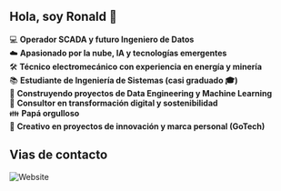 ## Hola, soy Ronald 👋  

:computer: **Operador SCADA y futuro Ingeniero de Datos**  
:cloud: **Apasionado por la nube, IA y tecnologías emergentes**  
:hammer_and_wrench: **Técnico electromecánico con experiencia en energía y minería**  
:books: **Estudiante de Ingeniería de Sistemas (casi graduado 🎓)**  
:rocket: **Construyendo proyectos de Data Engineering y Machine Learning**  
:briefcase: **Consultor en transformación digital y sostenibilidad**  
:family: **Papá orgulloso**  
:art: **Creativo en proyectos de innovación y marca personal (GoTech)**  

## Vias de contacto
![Website](https://img.shields.io/website?url=https%3A%2F%2Fshields.io&up_message=LinkedIn&up_color=blue&down_message=offline&down_color=lightgrey&style=social&logo=Bio%20Link&logoColor=blue&cacheSeconds=https%3A%2F%2Fwww.linkedin.com%2Ffeed%2F)









<!--
**RonaldAcost/RonaldAcost** is a ✨ _special_ ✨ repository because its `README.md` (this file) appears on your GitHub profile.

Here are some ideas to get you started:

- 🔭 I’m currently working on ...
- 🌱 I’m currently learning ...
- 👯 I’m looking to collaborate on ...
- 🤔 I’m looking for help with ...
- 💬 Ask me about ...
- 📫 How to reach me: ...
- 😄 Pronouns: ...
- ⚡ Fun fact: ...
-->
